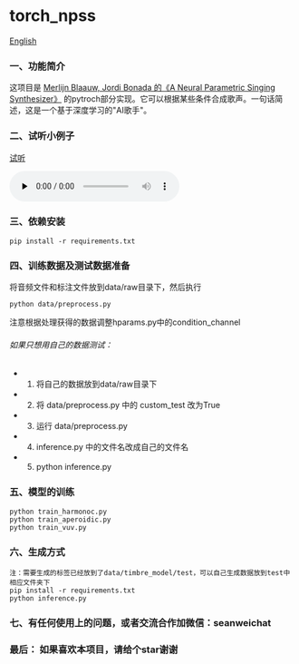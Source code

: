 # torch_npss
[English](README.md)

### 一、功能简介

这项目是 [Merlijn Blaauw, Jordi Bonada 的《A Neural Parametric Singing Synthesizer》](https://arxiv.org/abs/1704.03809/) 的pytroch部分实现。它可以根据某些条件合成歌声。一句话简述，这是一个基于深度学习的"AI歌手"。

### 二、试听小例子
[试听](https://soundcloud.com/sean-zhao-236492288/29-test)

<audio id="audio" controls="" preload="none">
<source id="mp3" src="data/gen_wav/29test.wav">
</audio>


### 三、依赖安装 
```
pip install -r requirements.txt
```

### 四、训练数据及测试数据准备
将音频文件和标注文件放到data/raw目录下，然后执行

```
python data/preprocess.py
```
注意根据处理获得的数据调整hparams.py中的condition_channel
###### 如果只想用自己的数据测试：
- 1. 将自己的数据放到data/raw目录下
- 2. 将 data/preprocess.py 中的 custom_test 改为True
- 3. 运行 data/preprocess.py
- 4. inference.py 中的文件名改成自己的文件名
- 5. python inference.py

### 五、模型的训练
```
python train_harmonoc.py
python train_aperoidic.py
python train_vuv.py
```

### 六、生成方式 
```
注：需要生成的标签已经放到了data/timbre_model/test，可以自己生成数据放到test中相应文件夹下
pip install -r requirements.txt 
python inference.py
```

### 七、有任何使用上的问题，或者交流合作加微信：seanweichat 
### 最后： 如果喜欢本项目，请给个star谢谢
